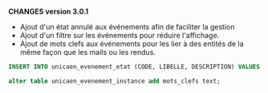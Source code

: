 **CHANGES version 3.0.1**

* Ajout d'un état annulé aux événements afin de faciliter la gestion 
* Ajout d'un filtre sur les événements pour réduire l'affichage.
* Ajout de mots clefs aux événements pour les lier à des entités de la même façon que les mails ou les rendus.  

```sql
INSERT INTO unicaen_evenement_etat (CODE, LIBELLE, DESCRIPTION) VALUES ('annule', 'Événement dont le traitement a été annulé', null);

alter table unicaen_evenement_instance add mots_clefs text;
```
